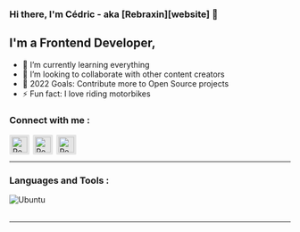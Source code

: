 ### Hi there, I'm Cédric - aka [Rebraxin][website] 👋

## I'm a Frontend Developer,

- 🌱 I’m currently learning everything
- 👯 I’m looking to collaborate with other content creators
- 🥅 2022 Goals: Contribute more to Open Source projects
- ⚡ Fun fact: I love riding motorbikes

### Connect with me :

[<img align="left" alt="Rebraxin | Twitter" width="28px" style="background: #e5e5e5; padding: 4px; border-radius: 2px; margin-right: 6px" src="https://cdn.jsdelivr.net/npm/simple-icons@v3/icons/twitter.svg" />][twitter]
[<img align="left" alt="Rebraxin | LinkedIn" width="28px" style="background: #e5e5e5; padding: 4px; border-radius: 2px; margin-right: 6px" src="https://cdn.jsdelivr.net/npm/simple-icons@v3/icons/linkedin.svg" />][linkedin]
[<img align="left" alt="Rebraxin | Instagram" width="28px" style="background: #e5e5e5; padding: 4px; border-radius: 2px; margin-right: 6px" src="https://cdn.jsdelivr.net/npm/simple-icons@v3/icons/instagram.svg" />][instagram]

<br />
<br />

---

### Languages and Tools :

[<img align="left" alt="Ubuntu" src="https://img.shields.io/badge/Ubuntu-E95420?style=for-the-badge&logo=ubuntu&logoColor=white" />](https://www.ubuntu-fr.org/)


<br />
<br />

---

[twitter]: https://twitter.com/Rebraxin
[linkedin]: https://www.linkedin.com/in/cedric-paje-b69a4818a/
[instagram]: https://www.instagram.com/rebraxin/
